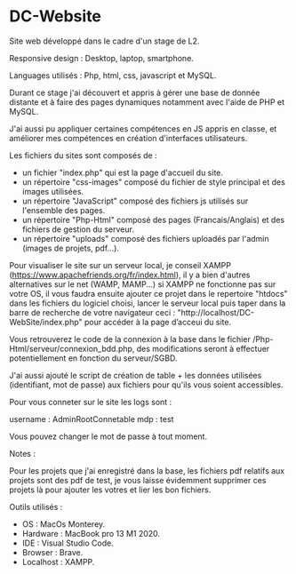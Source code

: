# DC-Website

Site web développé dans le cadre d'un stage de L2.

Responsive design : Desktop, laptop, smartphone.

Languages utilisés : Php, html, css, javascript et MySQL.

Durant ce stage j'ai découvert et appris à gérer une base de donnée distante et à faire des pages dynamiques notamment avec l'aide de PHP et MySQL.

J'ai aussi pu appliquer certaines compétences en JS appris en classe, et améliorer mes compétences en création d'interfaces utilisateurs.

Les fichiers du sites sont composés de : 
  - un fichier "index.php" qui est la page d'accueil du site.
  - un répertoire "css-images" composé du fichier de style principal et des images utilisées.
  - un répertoire "JavaScript" composé des fichiers js utilisés sur l'ensemble des pages.
  - un répertoire "Php-Html" composé des pages (Francais/Anglais) et des fichiers de gestion du serveur.
  - un répertoire "uploads" composé des fichiers uploadés par l'admin (images de projets, pdf...).

Pour visualiser le site sur un serveur local, je conseil XAMPP (https://www.apachefriends.org/fr/index.html), il y a bien d'autres alternatives sur le net (WAMP, MAMP...) si XAMPP ne fonctionne pas sur votre OS, il vous faudra ensuite ajouter ce projet dans le repertoire "htdocs" dans les fichiers du logiciel choisi, lancer le serveur local puis taper dans la barre de recherche de votre navigateur ceci : "http://localhost/DC-WebSite/index.php" pour accéder à la page d’acceui du site.

Vous retrouverez le code de la connexion à la base dans le fichier /Php-Html/serveur/connexion_bdd.php, des modifications seront à effectuer potentiellement en fonction du serveur/SGBD.


J'ai aussi ajouté le script de création de table + les données utilisées (identifiant, mot de passe) aux fichiers pour qu'ils vous soient accessibles.

Pour vous conneter sur le site les logs sont :

  username : AdminRootConnetable
  mdp : test
  
Vous pouvez changer le mot de passe à tout moment.

Notes : 

Pour les projets que j'ai enregistré dans la base, les fichiers pdf relatifs aux projets sont des pdf de test, je vous laisse évidemment supprimer ces projets là pour ajouter les votres et lier les bon fichiers.

Outils utilisés :

  - OS : MacOs Monterey.
  - Hardware : MacBook pro 13 M1 2020.
  - IDE : Visual Studio Code.
  - Browser : Brave.
  - Localhost : XAMPP.
